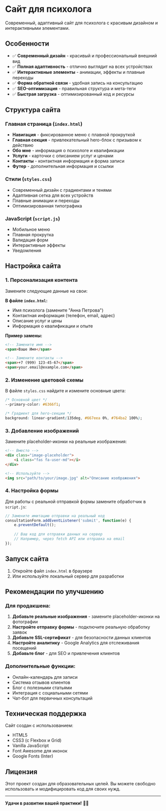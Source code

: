 # Сайт для психолога

Современный, адаптивный сайт для психолога с красивым дизайном и интерактивными элементами.

## Особенности

- ✅ **Современный дизайн** - красивый и профессиональный внешний вид
- ✅ **Полная адаптивность** - отлично выглядит на всех устройствах
- ✅ **Интерактивные элементы** - анимации, эффекты и плавные переходы
- ✅ **Форма обратной связи** - удобная запись на консультацию
- ✅ **SEO-оптимизация** - правильная структура и мета-теги
- ✅ **Быстрая загрузка** - оптимизированный код и ресурсы

## Структура сайта

### Главная страница (`index.html`)
- **Навигация** - фиксированное меню с плавной прокруткой
- **Главная секция** - привлекательный hero-блок с призывом к действию
- **Обо мне** - информация о психологе и квалификации
- **Услуги** - карточки с описанием услуг и ценами
- **Контакты** - контактная информация и форма записи
- **Футер** - дополнительная информация и ссылки

### Стили (`styles.css`)
- Современный дизайн с градиентами и тенями
- Адаптивная сетка для всех устройств
- Плавные анимации и переходы
- Оптимизированная типографика

### JavaScript (`script.js`)
- Мобильное меню
- Плавная прокрутка
- Валидация форм
- Интерактивные эффекты
- Уведомления

## Настройка сайта

### 1. Персонализация контента

Замените следующие данные на свои:

**В файле `index.html`:**
- Имя психолога (замените "Анна Петрова")
- Контактная информация (телефон, email, адрес)
- Описание услуг и цены
- Информация о квалификации и опыте

**Пример замены:**
```html
<!-- Замените имя -->
<span>Ваше Имя</span>

<!-- Замените контакты -->
<span>+7 (999) 123-45-67</span>
<span>your.email@example.com</span>
```

### 2. Изменение цветовой схемы

В файле `styles.css` найдите и измените основные цвета:

```css
/* Основной цвет */
--primary-color: #6366f1;

/* Градиент для hero-секции */
background: linear-gradient(135deg, #667eea 0%, #764ba2 100%);
```

### 3. Добавление изображений

Замените placeholder-иконки на реальные изображения:

```html
<!-- Вместо -->
<div class="image-placeholder">
    <i class="fas fa-user-md"></i>
</div>

<!-- Используйте -->
<img src="path/to/your/image.jpg" alt="Описание изображения">
```

### 4. Настройка формы

Для работы с реальной отправкой формы замените обработчик в `script.js`:

```javascript
// Замените имитацию отправки на реальный код
consultationForm.addEventListener('submit', function(e) {
    e.preventDefault();
    
    // Ваш код для отправки данных на сервер
    // Например, через fetch API или отправка на email
});
```

## Запуск сайта

1. Откройте файл `index.html` в браузере
2. Или используйте локальный сервер для разработки

## Рекомендации по улучшению

### Для продакшена:
1. **Добавьте реальные изображения** - замените placeholder-иконки на фотографии
2. **Настройте отправку формы** - подключите реальную обработку заявок
3. **Добавьте SSL-сертификат** - для безопасности данных клиентов
4. **Настройте аналитику** - Google Analytics для отслеживания посещений
5. **Добавьте блог** - для SEO и привлечения клиентов

### Дополнительные функции:
- Онлайн-календарь для записи
- Система отзывов клиентов
- Блог с полезными статьями
- Интеграция с социальными сетями
- Чат-бот для первичных консультаций

## Техническая поддержка

Сайт создан с использованием:
- HTML5
- CSS3 (с Flexbox и Grid)
- Vanilla JavaScript
- Font Awesome для иконок
- Google Fonts (Inter)

## Лицензия

Этот проект создан для образовательных целей. Вы можете свободно использовать и модифицировать код для своих нужд.

---

**Удачи в развитии вашей практики!** 🧠✨ 